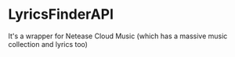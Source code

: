 # LyricsFinderAPI

It's a wrapper for Netease Cloud Music (which has a massive music collection and lyrics too)
